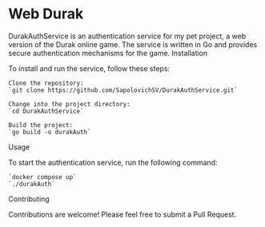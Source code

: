 <h1>Web Durak</h1>
DurakAuthService is an authentication service for my pet project, a web version of the Durak online game. The service is written in Go and provides secure authentication mechanisms for the game.
Installation

To install and run the service, follow these steps:

    Clone the repository:
    `git clone https://github.com/SapolovichSV/DurakAuthService.git`

    Change into the project directory:
    `cd DurakAuthService`

    Build the project:
    `go build -o durakAuth`
Usage

To start the authentication service, run the following command:  

    `docker compose up`    
    `./durakAuth`

Contributing

Contributions are welcome! Please feel free to submit a Pull Request.
